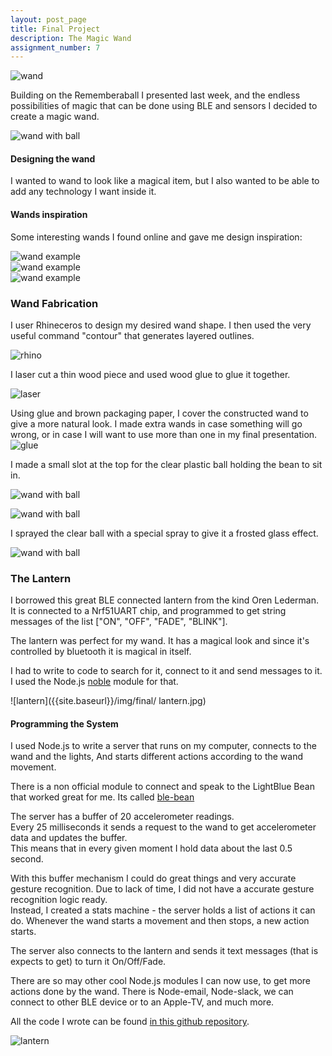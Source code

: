 ```yaml
---
layout: post_page
title: Final Project
description: The Magic Wand
assignment_number: 7
---
```


![wand]({{site.baseurl}}/img/final/wands3.jpg)


Building on the Rememberaball I presented last week, and the endless possibilities of magic that can be done using BLE and sensors I decided to create a magic wand.

![wand with ball]({{site.baseurl}}/img/final/wands.jpg) 

#### Designing the wand
I wanted to wand to look like a magical item, but I also wanted to be able to add any technology I want inside it.  

#### Wands inspiration

Some interesting wands I found online and gave me design inspiration: 

![wand example]({{site.baseurl}}/img/final/wand_example.jpg)  
![wand example]({{site.baseurl}}/img/final/wand_example2.jpg)  
![wand example]({{site.baseurl}}/img/final/wand_example3.jpg)  

### Wand Fabrication

I user Rhineceros to design my desired wand shape.
I then used the very useful command "contour" that generates layered outlines.

![rhino]({{site.baseurl}}/img/final/rhino.png)  

I laser cut a thin wood piece and used wood glue to glue it together.

![laser]({{site.baseurl}}/img/final/laser_cut.jpg)  

Using glue and brown packaging paper, I cover the constructed wand to give a more natural look.
I made extra wands in case something will go wrong, or in case I will want to use more than one in my final presentation.
![glue]({{site.baseurl}}/img/final/glue.jpg) 

I made a small slot at the top for the clear plastic ball holding the bean to sit in.

![wand with ball]({{site.baseurl}}/img/final/wand_slot.jpg) 

![wand with ball]({{site.baseurl}}/img/final/blue_bean.jpg) 

I sprayed the clear ball with a special spray to give it a frosted glass effect.

![wand with ball]({{site.baseurl}}/img/final/wands2.jpg) 

### The Lantern

I borrowed this great BLE connected lantern from the kind Oren Lederman.
It is connected to a Nrf51UART chip, and programmed to get string messages of the list ["ON", "OFF", "FADE", "BLINK"].  

The lantern was perfect for my wand. It has a magical look and since it's controlled by bluetooth it is magical in itself.

I had to write to code to search for it, connect to it and send messages to it. I used the Node.js [noble](https://github.com/sandeepmistry/noble) module for that.

![lantern]({{site.baseurl}}/img/final/ lantern.jpg) 


#### Programming the System

I used Node.js to write a server that runs on my computer, connects to the wand and the lights,
And starts different actions according to the wand movement.

There is a non official module to connect and speak to the LightBlue Bean that worked great for me. Its called [ble-bean](https://www.npmjs.com/package/ble-bean)

The server has a buffer of 20 accelerometer readings.  
Every 25 milliseconds it sends a request to the wand to get accelerometer data and updates the buffer.  
This means that in every given moment I hold data about the last 0.5 second.  

With this buffer mechanism I could do great things and very accurate gesture recognition.
Due to lack of time, I did not have a accurate gesture recognition logic ready.  
Instead, I created a stats machine - the server holds a list of actions it can do. Whenever the wand starts a movement and then stops, a new action starts.

The server also connects to the lantern and sends it text messages (that is expects to get) to turn it On/Off/Fade.

There are so may other cool Node.js modules I can now use, to get more actions done by the wand.
There is Node-email, Node-slack, we can connect to other BLE device or to an Apple-TV, and much more.

All the code I wrote can be found [in this github repository](https://github.com/jasrub/LightBlue-Bean-magic-wand).

![lantern]({{site.baseurl}}/img/final/lantern2.jpg) 




